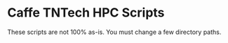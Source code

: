 # Caffe TNTech HPC Scripts
These scripts are not 100% as-is. You must change a few directory paths.
